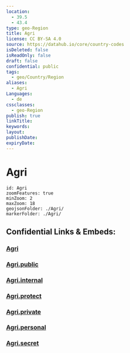 ```yaml
---
location:
  - 39.5
  - 43.4
type: geo-Region
title: Agri
license: CC BY-SA 4.0
source: https://datahub.io/core/country-codes
isDeleted: false
isReadOnly: false
draft: false
confidential: public
tags:
  - geo/Country/Region
aliases:
  - Agri
Languages:
  - de
cssclasses:
  - geo-Region
publish: true
linkTitle:
keywords:
layout:
publishDate:
expiryDate:
---
```


# Agri

```leaflet
id: Agri
zoomFeatures: true 
minZoom: 2 
maxZoom: 18
geojsonFolder: ./Agri/
markerFolder: ./Agri/
```


## Confidential Links & Embeds: 

### [Agri](/_Standards/Earth/Continent/Europe/Europe~East/Turkey/Provinces~Turkey/Agri.md) 

### [Agri.public](/_public/Earth/Continent/Europe/Europe~East/Turkey/Provinces~Turkey/Agri.public.md) 

### [Agri.internal](/_internal/Earth/Continent/Europe/Europe~East/Turkey/Provinces~Turkey/Agri.internal.md) 

### [Agri.protect](/_protect/Earth/Continent/Europe/Europe~East/Turkey/Provinces~Turkey/Agri.protect.md) 

### [Agri.private](/_private/Earth/Continent/Europe/Europe~East/Turkey/Provinces~Turkey/Agri.private.md) 

### [Agri.personal](/_personal/Earth/Continent/Europe/Europe~East/Turkey/Provinces~Turkey/Agri.personal.md) 

### [Agri.secret](/_secret/Earth/Continent/Europe/Europe~East/Turkey/Provinces~Turkey/Agri.secret.md)

